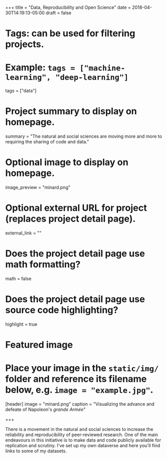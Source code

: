 +++
title = "Data, Reproducibility and Open Science"
date = 2018-04-30T14:19:13-05:00
draft = false

# Tags: can be used for filtering projects.
# Example: `tags = ["machine-learning", "deep-learning"]`
tags = ["data"]

# Project summary to display on homepage.
summary = "The natural and social sciences are moving more and more to requiring the sharing of code and data."

# Optional image to display on homepage.
image_preview = "minard.png"

# Optional external URL for project (replaces project detail page).
external_link = ""

# Does the project detail page use math formatting?
math = false

# Does the project detail page use source code highlighting?
highlight = true

# Featured image
# Place your image in the `static/img/` folder and reference its filename below, e.g. `image = "example.jpg"`.
[header]
image = "minard.png"
caption = "Visualizing the advance and defeate of Napoleon's *grande Armée*"

+++

There is a movement in the natural and social sciences to increase the reliability and reproducibility of peer-reviewed research. One of the main endeavours in this initiative is to make data and code publicly available for replication and scrutiny. I've set up my own dataverse and here you'll find links to some of my datasets.
